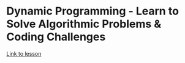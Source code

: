 # Dynamic Programming - Learn to Solve Algorithmic Problems & Coding Challenges
[Link to lesson](https://www.youtube.com/watch?v=oBt53YbR9Kk&list=WL&index=29)